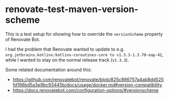 # renovate-test-maven-version-scheme

This is a test setup for showing how to override the `versionScheme`
property of Renovate Bot.

I had the problem that Renovate wanted to update to e.g.
`org.jetbrains.kotlinx:kotlinx-coroutines-core to v1.3.3-1.3.70-eap-42`,
while I wanted to stay on the normal release track (`v1.3.3`).

Some related documentation around this:

- https://github.com/renovatebot/renovate/blob/825c866757a4ab8dd525fd196bd5a3e9bc93445b/docs/usage/docker.md#version-compatibility
- https://docs.renovatebot.com/configuration-options/#versionscheme
